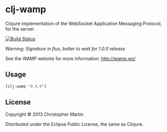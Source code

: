 # clj-wamp

Clojure implementation of the WebSocket Application Messaging Protocol,
for the server.

[![Build Status](https://travis-ci.org/cgmartin/clj-wamp.png?branch=master)](https://travis-ci.org/cgmartin/clj-wamp)

*Warning: Signature in flux, better to wait for 1.0.0 release*

See the WAMP website for more information:
http://wamp.ws/

## Usage

```clojure
[clj-wamp "0.4.0"]
```

## License

Copyright © 2013 Christopher Martin

Distributed under the Eclipse Public License, the same as Clojure.
